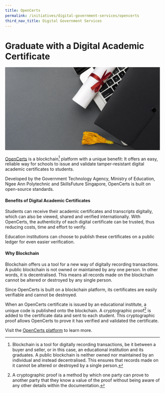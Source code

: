 ```yaml
---
title: OpenCerts
permalink: /initiatives/digital-government-services/opencerts
third_nav_title: Digital Government Services
---
```


# Graduate with a Digital Academic Certificate 

![Open Certs](/images/initiatives/laptop-with-diploma-academic-cap.jpg)

[OpenCerts](https://opencerts.io/ ) is a blockchain[^1] platform with a unique benefit: It offers an easy, reliable way for schools to issue and validate tamper-resistant digital academic certificates to students.

Developed by the Government Technology Agency, Ministry of Education, Ngee Ann Polytechnic and SkillsFuture Singapore, OpenCerts is built on open-source standards.

#### Benefits of Digital Academic Certificates

Students can receive their academic certificates and transcripts digitally, which can also be viewed, shared and verified internationally. With OpenCerts, the authenticity of each digital certificate can be trusted, thus reducing costs, time and effort to verify.

Education institutions can choose to publish these certificates on a public ledger for even easier verification.

#### Why Blockchain

Blockchain offers us a tool for a new way of digitally recording transactions. A public blockchain is not owned or maintained by any one person. In other words, it is decentralised. This means all records made on the blockchain cannot be altered or destroyed by any single person. 

Since OpenCerts is built on a blockchain platform, its certificates are easily verifiable and cannot be destroyed.

When an OpenCerts certificate is issued by an educational institute, a unique code is published onto the blockchain. A cryptographic proof[^2] is added to the certificate data and sent to each student. This cryptographic proof allows OpenCerts to prove it has verified and validated the certificate.

Visit the [OpenCerts platform](https://opencerts.io) to learn more. 

[^1]: Blockchain is a tool for digitally recording transactions, be it between a buyer and seller, or in this case, an educational institution and its graduates. A public blockchain is neither owned nor maintained by an individual and instead decentralised. This ensures that records made on it cannot be altered or destroyed by a single person.

[^2]: A cryptographic proof is a method by which one party can prove to another party that they know a value of the proof without being aware of any other details within the documentation.